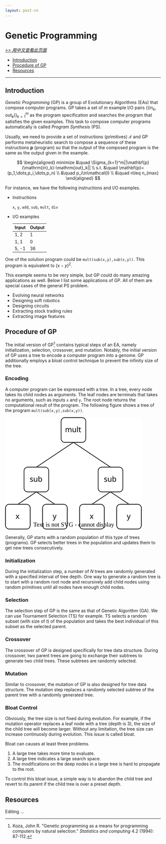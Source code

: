 ```yaml
---
layout: post-cn
---
```


# Genetic Programming

[*>> 用中文查看此页面*](/cn/tutorials/gp/)

- [Introduction](#introduction)
- [Procedure of GP](#procedure-of-gp)
- [Resources](#resources)

---

## Introduction

*Genetic Programming* (GP) is a group of Evolutionary Algorithms (EAs) that compose computer programs. GP takes a set of $m$ example I/O pairs $\{(\mathrm{in}_k,\mathrm{out}_k)\}_{k=1}^m$ as the program specification and searches the program that satisfies the given examples. This task to compose computer programs automatically is called *Program Synthesis* (PS).

Usually, we need to provide a set of instructions (primitives) $\mathcal{I}$ and GP performs metaheuristic search to compose a sequence of these instructions $\mathbf{p}$ (program) so that the output of the composed program is the same as the output given in the example.

$$
\begin{aligned}
minimize &\quad \Sigma_{k=1}^m||\mathbf{p}(\mathrm{in}_k)-\mathrm{out}_k|| \\
s.t.     &\quad \mathbf{p}=(p_1,\dots,p_i,\dots,p_n) \\
         &\quad p_i\in\mathcal{I} \\
         &\quad n\leq n_{max}
\end{aligned}
$$

For instance, we have the following instructions and I/O examples.

- Instructions

  `x`, `y`, `add`, `sub`, `mult`, `div`

- I/O examples

  | Input | Output |
  | ----- | ------ |
  | 1, 2  | 1      |
  | 1, 1  | 0      |
  | 5, -1 | 36     |

One of the solution program could be `mult(sub(x,y),sub(x,y))`. This program is equivalent to ${(x-y)}^2$.

This example seems to be very simple, but GP could do many amazing applications as well. Below I list some applications of GP. All of them are special cases of the general PS problem.

- Evolving neural networks
- Designing soft robotics
- Designing circuits
- Extracting stock trading rules
- Extracting image features

## Procedure of GP

The initial version of GP[^1] contains typical steps of an EA, namely initialization, selection, crossover, and mutation. Notably, the initial version of GP uses a tree to encode a computer program into a genome. GP additionally employs a bloat control technique to prevent the infinity size of the tree.

### Encoding

A computer program can be expressed with a tree. In a tree, every node takes its child nodes as arguments. The leaf nodes are terminals that takes no arguments, such as inputs `x` and `y`. The root node returns the computational result of the program. The following figure shows a tree of the program `mult(sub(x,y),sub(x,y))`.

![tree](tree.svg)

Generally, GP starts with a random population of this type of trees (programs). GP selects better trees in the population and updates them to get new trees consecutively.

### Initialization

During the initialization step, a number of $N$ trees are randomly generated with a specified interval of tree depth. One way to generate a random tree is to start with a random root node and recursively add child nodes using random primitives until all nodes have enough child nodes.

### Selection

The selection step of GP is the same as that of Genetic Algorithm (GA). We can use Tournament Selection (TS) for example. TS selects a random subset (with size of $t$) of the population and takes the best individual of this subset as the selected parent.

### Crossover

The crossover of GP is designed specifically for tree data structure. During crossover, two parent trees are going to exchange their subtrees to generate two child trees. These subtrees are randomly selected.

### Mutation

Similar to crossover, the mutation of GP is also designed for tree data structure. The mutation step replaces a randomly selected subtree of the parent tree with a randomly generated tree.

### Bloat Control

Obviously, the tree size is not fixed during evolution. For example, if the mutation operator replaces a leaf node with a tree (depth is 3), the size of the child tree will become larger. Without any limitation, the tree size can increase continuosly during evolution. This issue is called bloat.

Bloat can causes at least three problems.

1. A large tree takes more time to evaluate.
2. A large tree indicates a large search space.
3. The modifications on the deep nodes in a large tree is hard to propagate to the root.

To control this bloat issue, a simple way is to abandon the child tree and revert to its parent if the child tree is over a preset depth.

## Resources

Editing ...

[^1]: Koza, John R. "Genetic programming as a means for programming computers by natural selection." *Statistics and computing* 4.2 (1994): 87-112.
